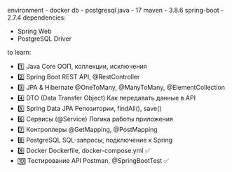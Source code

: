 environment - docker
db - postgresql
java - 17
maven - 3.8.6
spring-boot - 2.7.4
dependencies:
 - Spring Web
 - PostgreSQL Driver

to learn:
 - 1️⃣	Java Core   	                  ООП, коллекции, исключения
 - 2️⃣	Spring Boot     	              REST API, @RestController
 - 3️⃣	JPA & Hibernate	                @OneToMany, @ManyToMany, @ElementCollection
 - 4️⃣	DTO (Data Transfer Object)	    Как передавать данные в API
 - 5️⃣	Spring Data JPA	                Репозитории, findAll(), save()
 - 6️⃣	Сервисы (@Service)	            Логика работы приложения
 - 7️⃣	Контроллеры	                    @GetMapping, @PostMapping
 - 8️⃣	PostgreSQL	                    SQL-запросы, подключение к Spring
 - 9️⃣	Docker	                        Dockerfile, docker-compose.yml                     ✅
 - 🔟 Тестирование API                Postman, @SpringBootTest                            ✅